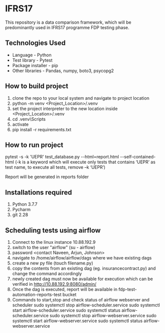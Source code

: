 # IFRS17

This repository is a data comparison framework, which will be predominantly used in IFRS17 programme FDP testing phase.

## Technologies Used

* Language - Python
* Test library - Pytest
* Package installer - pip
* Other libraries - Pandas, numpy, boto3, psycopg2

## How to build project

1. clone the repo to your local system and navigate to project location
2. python -m venv <Project_Location>/.venv
3. set the project interpreter to the new location inside <Project_Location>/.venv
4. cd .venv\Scripts
5. activate
6. pip install -r requirements.txt

## How to run project

pytest -s -k 'UEPR' test_database.py --html=report.html --self-contained-html (-k is a keyword which will execute only tests that contains ‘UEPR’ as test name, to execute all tests, remove –k ‘UEPR’)

Report will be generated in reports folder

## Installations required

1. Python 3.7.7
2. Pycharm
3. git 2.28

## Scheduling tests using airflow

1. Connect to the linux instance 10.88.192.9
2. switch to the user "airflow" (su - airflow)
3. password <contact Naveen, Arjun, Johnson> 
4. navigate to /home/airflow/airflow/dags where we have existing dags
5. create a new py file (touch filename.py)
6. copy the contents from an existing dag (eg. insurancecontract.py) and change the command accordingly
7. newly created dag must now be available for execution which can be verified in http://10.88.192.9:8080/admin/
8. Once the dag is executed, report will be available in fdp-test-automation-reports-test bucket
9. Commands to start,stop and check status of airflow webserver and scheduler
    sudo systemctl stop airflow-scheduler.service
    sudo systemctl start airflow-scheduler.service
    sudo systemctl status airflow-scheduler.service
    sudo systemctl stop airflow-webserver.service
    sudo systemctl start airflow-webserver.service
    sudo systemctl status airflow-webserver.service